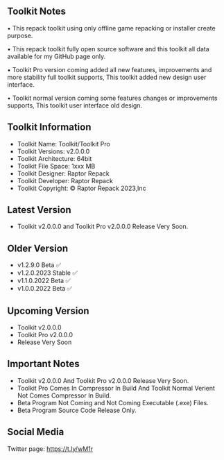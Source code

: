 Toolkit Notes
-----------------------------------------------

• This repack toolkit using only offline game repacking or installer create purpose.

• This repack toolkit fully open source software and this toolkit all data available for my GitHub page only.

• Toolkit Pro version coming added all new features, improvements and more stability full toolkit supports, This toolkit added new design user interface.

• Toolkit normal version coming some features changes or improvements supports, This toolkit user interface old design.

Toolkit Information
-----------------------------------------------
- Toolkit Name: Toolkit/Toolkit Pro
- Toolkit Versions: v2.0.0.0
- Toolkit Architecture: 64bit
- Toolkit File Space: 1xxx MB
- Toolkit Designer: Raptor Repack
- Toolkit Developer: Raptor Repack
- Toolkit Copyright: © Raptor Repack 2023,Inc

Latest Version
-----------------------------------------------
- Toolkit v2.0.0.0 and Toolkit Pro v2.0.0.0 Release Very Soon.

Older Version
-----------------------------------------------
- v1.2.9.0 Beta ✅
- v1.2.0.2023 Stable ✅
- v1.1.0.2022 Beta ✅
- v1.0.0.2022 Beta ✅

Upcoming Version
-----------------------------------------------
- Toolkit v2.0.0.0
- Toolkit Pro v2.0.0.0
- Release Very Soon

Important Notes
-----------------------------------------------
- Toolkit v2.0.0.0 And Toolkit Pro v2.0.0.0 Release Very Soon.
- Toolkit Pro Comes In Compressor In Build And Toolkit Normal Verient Not Comes Compressor In Build.
- Beta Program Not Coming and Not Coming Executable (.exe) Files.
- Beta Program Source Code Release Only.

Social Media
-----------------------------------------------
Twitter page: https://t.ly/wM1r
